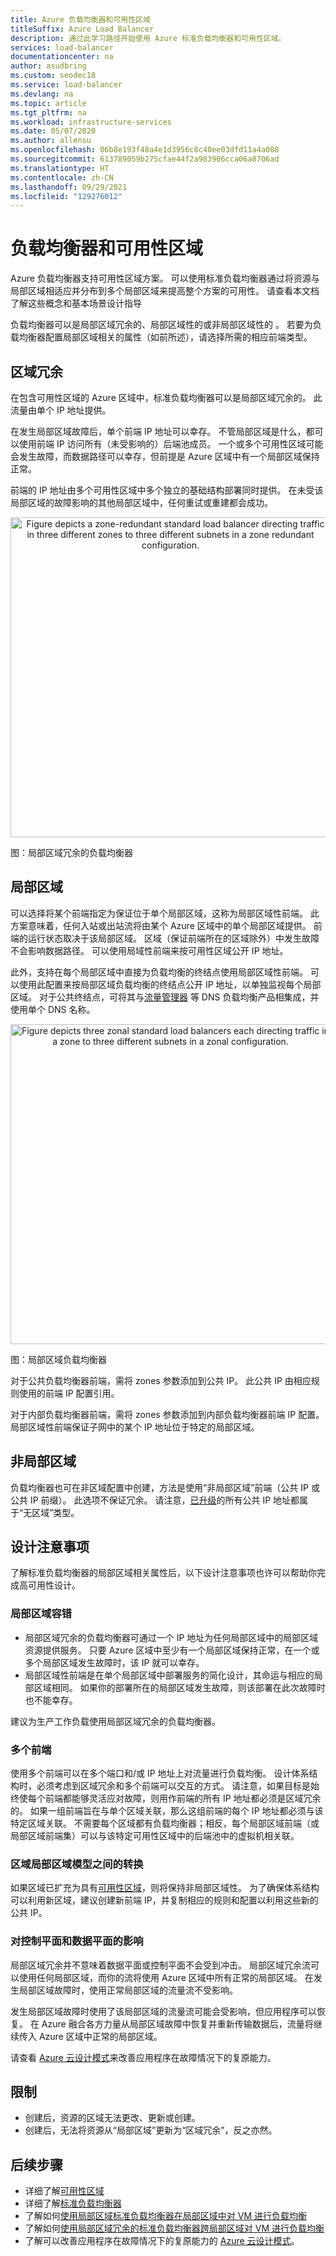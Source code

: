 ```yaml
---
title: Azure 负载均衡器和可用性区域
titleSuffix: Azure Load Balancer
description: 通过此学习路径开始使用 Azure 标准负载均衡器和可用性区域。
services: load-balancer
documentationcenter: na
author: asudbring
ms.custom: seodec18
ms.service: load-balancer
ms.devlang: na
ms.topic: article
ms.tgt_pltfrm: na
ms.workload: infrastructure-services
ms.date: 05/07/2020
ms.author: allensu
ms.openlocfilehash: 06b8e193f48a4e1d3956c8c40ee03dfd11a4a088
ms.sourcegitcommit: 613789059b275cfae44f2a983906cca06a8706ad
ms.translationtype: HT
ms.contentlocale: zh-CN
ms.lasthandoff: 09/29/2021
ms.locfileid: "129276012"
---
```

# <a name="load-balancer-and-availability-zones"></a>负载均衡器和可用性区域

Azure 负载均衡器支持可用性区域方案。 可以使用标准负载均衡器通过将资源与局部区域相适应并分布到多个局部区域来提高整个方案的可用性。  请查看本文档了解这些概念和基本场景设计指导

负载均衡器可以是局部区域冗余的、局部区域性的或非局部区域性的 。 若要为负载均衡器配置局部区域相关的属性（如前所述），请选择所需的相应前端类型。

## <a name="zone-redundant"></a>区域冗余

在包含可用性区域的 Azure 区域中，标准负载均衡器可以是局部区域冗余的。 此流量由单个 IP 地址提供。

在发生局部区域故障后，单个前端 IP 地址可以幸存。 不管局部区域是什么，都可以使用前端 IP 访问所有（未受影响的）后端池成员。 一个或多个可用性区域可能会发生故障，而数据路径可以幸存，但前提是 Azure 区域中有一个局部区域保持正常。

前端的 IP 地址由多个可用性区域中多个独立的基础结构部署同时提供。 在未受该局部区域的故障影响的其他局部区域中，任何重试或重建都会成功。

<p align="center">
  <img src="./media/az-zonal/zone-redundant-lb-1.svg" alt="Figure depicts a zone-redundant standard load balancer directing traffic in three different zones to three different subnets in a zone redundant configuration." width="512" title="虚拟网络 NAT">
</p>

图：局部区域冗余的负载均衡器

## <a name="zonal"></a>局部区域

可以选择将某个前端指定为保证位于单个局部区域，这称为局部区域性前端。  此方案意味着，任何入站或出站流将由某个 Azure 区域中的单个局部区域提供。  前端的运行状态取决于该局部区域。  区域（保证前端所在的区域除外）中发生故障不会影响数据路径。 可以使用局域性前端来按可用性区域公开 IP 地址。  

此外，支持在每个局部区域中直接为负载均衡的终结点使用局部区域性前端。 可以使用此配置来按局部区域负载均衡的终结点公开 IP 地址，以单独监视每个局部区域。 对于公共终结点，可将其与[流量管理器](../traffic-manager/traffic-manager-overview.md) 等 DNS 负载均衡产品相集成，并使用单个 DNS 名称。


<p align="center">
  <img src="./media/az-zonal/zonal-lb-1.svg" alt="Figure depicts three zonal standard load balancers each directing traffic in a zone to three different subnets in a zonal configuration." width="512" title="虚拟网络 NAT">
</p>

图：局部区域负载均衡器

对于公共负载均衡器前端，需将 zones 参数添加到公共 IP。 此公共 IP 由相应规则使用的前端 IP 配置引用。

对于内部负载均衡器前端，需将 zones 参数添加到内部负载均衡器前端 IP 配置。 局部区域性前端保证子网中的某个 IP 地址位于特定的局部区域。

## <a name="non-zonal"></a>非局部区域

负载均衡器也可在非区域配置中创建，方法是使用“非局部区域”前端（公共 IP 或公共 IP 前缀）。  此选项不保证冗余。 请注意，[已升级](../virtual-network/public-ip-upgrade-portal.md)的所有公共 IP 地址都属于“无区域”类型。

## <a name="design-considerations"></a><a name="design"></a>设计注意事项

了解标准负载均衡器的局部区域相关属性后，以下设计注意事项也许可以帮助你完成高可用性设计。

### <a name="tolerance-to-zone-failure"></a>局部区域容错

- 局部区域冗余的负载均衡器可通过一个 IP 地址为任何局部区域中的局部区域资源提供服务。  只要 Azure 区域中至少有一个局部区域保持正常，在一个或多个局部区域发生故障时，该 IP 就可以幸存。
- 局部区域性前端是在单个局部区域中部署服务的简化设计，其命运与相应的局部区域相同。 如果你的部署所在的局部区域发生故障，则该部署在此次故障时也不能幸存。

建议为生产工作负载使用局部区域冗余的负载均衡器。

### <a name="multiple-frontends"></a>多个前端

使用多个前端可以在多个端口和/或 IP 地址上对流量进行负载均衡。  设计体系结构时，必须考虑到区域冗余和多个前端可以交互的方式。  请注意，如果目标是始终使每个前端都能够灵活应对故障，则用作前端的所有 IP 地址都必须是区域冗余的。   如果一组前端旨在与单个区域关联，那么这组前端的每个 IP 地址都必须与该特定区域关联。  不需要每个区域都有负载均衡器；相反，每个局部区域前端（或局部区域前端集）可以与该特定可用性区域中的后端池中的虚拟机相关联。

### <a name="transition-between-regional-zonal-models"></a>区域局部区域模型之间的转换

如果区域已扩充为具有[可用性区域](../availability-zones/az-overview.md)，则将保持非局部区域性。 为了确保体系结构可以利用新区域，建议创建新前端 IP，并复制相应的规则和配置以利用这些新的公共 IP。

### <a name="control-vs-data-plane-implications"></a>对控制平面和数据平面的影响

局部区域冗余并不意味着数据平面或控制平面不会受到冲击。 局部区域冗余流可以使用任何局部区域，而你的流将使用 Azure 区域中所有正常的局部区域。 在发生局部区域故障时，使用正常局部区域的流量流不受影响。

发生局部区域故障时使用了该局部区域的流量流可能会受影响，但应用程序可以恢复。 在 Azure 融合各方力量从局部区域故障中恢复并重新传输数据后，流量将继续传入 Azure 区域中正常的局部区域。

请查看 [Azure 云设计模式](/azure/architecture/patterns/)来改善应用程序在故障情况下的复原能力。

## <a name="limitations"></a>限制

* 创建后，资源的区域无法更改、更新或创建。
* 创建后，无法将资源从“局部区域”更新为“区域冗余”，反之亦然。

## <a name="next-steps"></a>后续步骤
- 详细了解[可用性区域](../availability-zones/az-overview.md)
- 详细了解[标准负载均衡器](./load-balancer-overview.md)
- 了解如何[使用局部区域标准负载均衡器在局部区域中对 VM 进行负载均衡](./quickstart-load-balancer-standard-public-cli.md)
- 了解如何[使用局部区域冗余的标准负载均衡器跨局部区域对 VM 进行负载均衡](./quickstart-load-balancer-standard-public-cli.md)
- 了解可以改善应用程序在故障情况下的复原能力的 [Azure 云设计模式](/azure/architecture/patterns/)。
